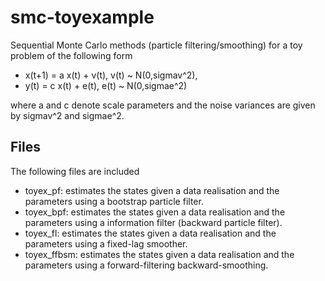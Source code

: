 smc-toyexample
==============

Sequential Monte Carlo methods (particle filtering/smoothing) for a toy problem of the following form

- x(t+1) = a x(t) + v(t),  v(t) ~ N(0,sigmav^2),
- y(t)   = c x(t) + e(t),  e(t) ~ N(0,sigmae^2)

where a and c denote scale parameters and the noise variances are given by sigmav^2 and sigmae^2.

Files
-------------
The following files are included
- toyex_pf: estimates the states given a data realisation and the parameters using a bootstrap particle filter.
- toyex_bpf: estimates the states given a data realisation and the parameters using a information filter (backward particle filter).
- toyex_fl: estimates the states given a data realisation and the parameters using a fixed-lag smoother.
- toyex_ffbsm: estimates the states given a data realisation and the parameters using a forward-filtering backward-smoothing.
